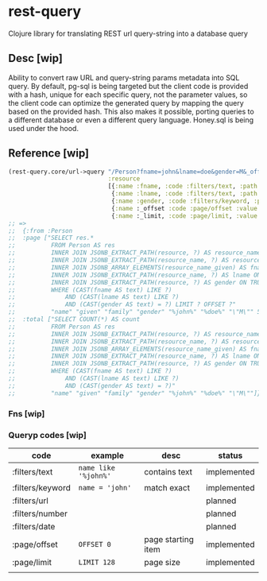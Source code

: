 # rest-query

Clojure library for translating REST url query-string into a database query

## Desc [wip]

Ability to convert raw URL and query-string params metadata into SQL query. By default, pg-sql is being targeted but the client code is provided with a hash, unique for each specific query, not the parameter values, so the client code can optimize the generated query by mapping the query based on the provided hash. This also makes it possible, porting queries to a different database or even a different query language. Honey.sql is being used under the hood.

## Reference [wip]

```clj
(rest-query.core/url->query "/Person?fname=john&lname=doe&gender=M&_offset=0&_limit=5" 
                            :resource 
                            [{:name :fname, :code :filters/text, :path [{:name "name"} {:name "given", :collection true}]}
                             {:name :lname, :code :filters/text, :path [{:name "name"} {:name "family"}]}
                             {:name :gender, :code :filters/keyword, :path [{:name "gender"}]},
                             {:name :_offset :code :page/offset :value 0}
                             {:name :_limit, :code :page/limit, :value 128}])
;; =>
;;  {:from :Person
;;  :page ["SELECT res.* 
;;          FROM Person AS res 
;;          INNER JOIN JSONB_EXTRACT_PATH(resource, ?) AS resource_name ON TRUE 
;;          INNER JOIN JSONB_EXTRACT_PATH(resource_name, ?) AS resource_name_given ON TRUE 
;;          INNER JOIN JSONB_ARRAY_ELEMENTS(resource_name_given) AS fname ON TRUE 
;;          INNER JOIN JSONB_EXTRACT_PATH(resource_name, ?) AS lname ON TRUE 
;;          INNER JOIN JSONB_EXTRACT_PATH(resource, ?) AS gender ON TRUE 
;;          WHERE (CAST(fname AS text) LIKE ?) 
;;              AND (CAST(lname AS text) LIKE ?) 
;;              AND (CAST(gender AS text) = ?) LIMIT ? OFFSET ?"
;;          "name" "given" "family" "gender" "%john%" "%doe%" "\"M\"" 5 0]
;;  :total ["SELECT COUNT(*) AS count 
;;          FROM Person AS res 
;;          INNER JOIN JSONB_EXTRACT_PATH(resource, ?) AS resource_name ON TRUE 
;;          INNER JOIN JSONB_EXTRACT_PATH(resource_name, ?) AS resource_name_given ON TRUE 
;;          INNER JOIN JSONB_ARRAY_ELEMENTS(resource_name_given) AS fname ON TRUE 
;;          INNER JOIN JSONB_EXTRACT_PATH(resource_name, ?) AS lname ON TRUE 
;;          INNER JOIN JSONB_EXTRACT_PATH(resource, ?) AS gender ON TRUE 
;;          WHERE (CAST(fname AS text) LIKE ?) 
;;              AND (CAST(lname AS text) LIKE ?) 
;;              AND (CAST(gender AS text) = ?)"
;;          "name" "given" "family" "gender" "%john%" "%doe%" "\"M\""]}
```

### Fns [wip]

### Queryp codes [wip]

| code             | example              | desc               | status      |
|------------------|----------------------|--------------------|-------------|
| :filters/text    | `name like '%john%'` | contains text      | implemented |
| :filters/keyword | `name = 'john'`      | match exact        | implemented |
| :filters/url     |                      |                    | planned     |
| :filters/number  |                      |                    | planned     |
| :filters/date    |                      |                    | planned     |
| :page/offset     | `OFFSET 0`           | page starting item | implemented |
| :page/limit      | `LIMIT 128`          | page size          | implemented |
|                  |                      |                    |             |
